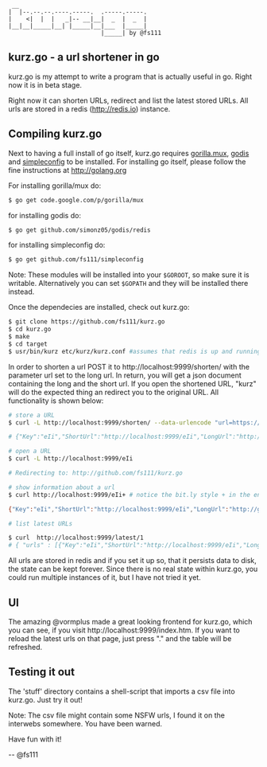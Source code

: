 ```
 __
|  |--.--.--.----.-----.  .-----.-----.
|    <|  |  |   _|-- __|__|  _  |  _  |
|__|__|_____|__| |_____|__|___  |_____|
                          |_____| by @fs111
```

kurz.go - a url shortener in go
--------------------------------

kurz.go is my attempt to write a program that is actually useful in go. Right
now it is in beta stage.

Right now it can shorten URLs, redirect and list the latest stored URLs. All
urls are stored in a redis (http://redis.io) instance.


Compiling kurz.go
-----------------

Next to having a full install of go itself, kurz.go requires [gorilla.mux](http://www.gorillatoolkit.org/pkg/mux),
[godis](https://github.com/simonz05/godis) and [simpleconfig](https://github.com/fs111/simpleconfig) to be installed. For installing go itself, please follow the fine
instructions at http://golang.org

For installing gorilla/mux do:

```bash
$ go get code.google.com/p/gorilla/mux
```

for installing godis do:

```bash
$ go get github.com/simonz05/godis/redis
```

for installing simpleconfig do:

```bash
$ go get github.com/fs111/simpleconfig
```

Note: These modules will be installed into your ```$GOROOT```, so make sure it is
writable. Alternatively you can set ```$GOPATH``` and they will be installed there instead.

Once the dependecies are installed, check out kurz.go:
```bash
$ git clone https://github.com/fs111/kurz.go
$ cd kurz.go
$ make
$ cd target
$ usr/bin/kurz etc/kurz/kurz.conf #assumes that redis is up and running
```

In order to shorten a url POST it to http://localhost:9999/shorten/ with the
parameter url set to the long url. In return, you will get a json document
containing the long and the short url. If you open the shortened URL, "kurz"
will do the expected thing an redirect you to the original URL. All
functionality is shown below:

```bash
# store a URL
$ curl -L http://localhost:9999/shorten/ --data-urlencode "url=https://github.com/fs111/kurz.go"

# {"Key":"eIi","ShortUrl":"http://localhost:9999/eIi","LongUrl":"http://github.com/fs111/kurz.go","CreationDate":1321486517214982000,"Clicks":0}

# open a URL
$ curl -L http://localhost:9999/eIi

# Redirecting to: http://github.com/fs111/kurz.go

# show information about a url
$ curl http://localhost:9999/eIi+ # notice the bit.ly style + in the end

{"Key":"eIi","ShortUrl":"http://localhost:9999/eIi","LongUrl":"http://github.com/fs111/kurz.go","CreationDate":1321486517214982000,"Clicks":1}

# list latest URLs

$ curl  http://localhost:9999/latest/1
# { "urls" : [{"Key":"eIi","ShortUrl":"http://localhost:9999/eIi","LongUrl":"http://github.com/fs111/kurz.go","CreationDate":1321486517214982000,"Clicks":0}] }
```

All urls are stored in redis and if you set it up so, that it persists data to
disk, the state can be kept forever. Since there is no real state within
kurz.go, you could run multiple instances of it, but I have not tried it yet.

UI
--
The amazing @vormplus made a great looking frontend for kurz.go, which you can
see, if you visit http://localhost:9999/index.htm. If you want to reload the
latest urls on that page, just press "." and the table will be refreshed.


Testing it out
--------------
The 'stuff' directory contains a shell-script that imports a csv file into
kurz.go. Just try it out!

Note: The csv file might contain some NSFW urls, I found it on the interwebs
somewhere. You have been warned.

Have fun with it!

-- @fs111
